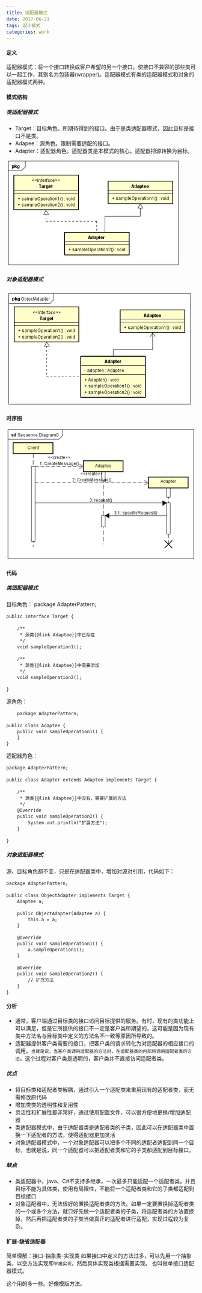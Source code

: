 ```yaml
---
title: 适配器模式
date: 2017-06-21
tags: 设计模式
categories: work
---
```


#### 定义 ####

适配器模式：将一个接口转换成客户希望的另一个接口，使接口不兼容的那些类可以一起工作，其别名为包装器(wrapper)。适配器模式有类的适配器模式和对象的适配器模式两种。
  
#### 模式结构 ####

##### 类适配器模式 #####

- Target：目标角色。所期待得到的接口。由于是类适配器模式，因此目标是接口不是类。
- Adapee：源角色。限制需要适配的接口。
- Adapter：适配器角色。适配器类是本模式的核心。适配器把源转换为目标。
 
![类图](/images/adapter_pattern_class_diagram_1.png)

##### 对象适配器模式 #####

![类图](/images/adapter_pattern_class_diagram_2.png)

#### 时序图 ####

![时序图](/images/adapter_pattern_sequence_diagram.png)

#### 代码 ####
	
##### 类适配器模式 #####

目标角色：
	package AdapterPattern;

	public interface Target {
	
		/**
		 * 源类{@link Adaptee}}中已存在
		 */
		void sampleOperation1();
	
		/**
		 * 源类{@link Adaptee}}中需要添加
		 */
		void sampleOperation2();
	
	}

源角色：
	
		package AdapterPattern;
	
	public class Adaptee {
		public void sampleOperation1() {
		}
	}

适配器角色：

	package AdapterPattern;
	
	public class Adapter extends Adaptee implements Target {
	
		/**
		 * 源类{@link Adaptee}}中没有，需要扩展的方法
		 */
		@Override
		public void sampleOperation2() {
			System.out.println("扩展方法");
		}
	
	}

##### 对象适配器模式 #####

源、目标角色都不变，只是在适配器类中，增加对源对引用，代码如下：
	
	package AdapterPattern;
	
	public class ObjectAdapter implements Target {
		Adaptee a;
	
		public ObjectAdapter(Adaptee a) {
			this.a = a;
		}
	
		@Override
		public void sampleOperation1() {
			a.sampleOperation1();
		}
	
		@Override
		public void sampleOperation2() {
			// 扩充方法
		}
	}



#### 分析 ####

- 通常，客户端通过目标类的接口访问目标提供的服务。有时，现有的类功能上可以满足，但是它所提供的接口不一定是客户类所期望的，这可能是因为现有类中方法名与目标类中定义的方法名不一致等原因所导致的。
- 适配器提供客户类需要的接口，把客户类的请求转化为对适配器的相应接口的调用。`也就是说，当客户类调用适配器的方法时，在适配器类的内部将调用适配者类的方法`，这个过程对客户类是透明的，客户类并不直接访问适配者类。

##### 优点 #####

- 将目标类和适配者类解耦，通过引入一个适配类来重用现有的适配者类，而无需修改原代码
- 增加类类的透明性和复用性
- 灵活性和扩展性都非常好，通过使用配置文件，可以很方便地更换/增加适配器
- 类适配器模式中，由于适配器类是适配者类的子类，因此可以在适配器类中置换一下适配者的方法，使得适配器更加灵活
- 对象适配器模式中，一个对象适配器可以把多个不同的适配者适配到同一个目标，也就是说，同一个适配器可以把适配者类和它的子类都适配到目标接口。

##### 缺点 #####

-  类适配器中，java、C#不支持多继承，一次最多只能适配一个适配者类，并且目标不能为具体类，使用有局限性，不能将一个适配者类和它的子类都适配到目标接口
-  对象适配器中，无法很好的置换适配者类的方法。如果一定要置换掉适配者类的一个或多个方法，就只好先做一个适配者类的子类，将适配者类的方法置换掉，然后再把适配者类的子类当做真正的适配者进行适配，实现过程较为复杂。
 
#### 扩展-缺省适配器 ####

简单理解：接口-抽象类-实现类
如果接口中定义的方法过多，可以先用一个抽象类，以空方法实现即`平庸实现`，然后具体实现类根据需要实现。
也叫做单接口适配器模式。

这个用的多一些。好像模版方法。




